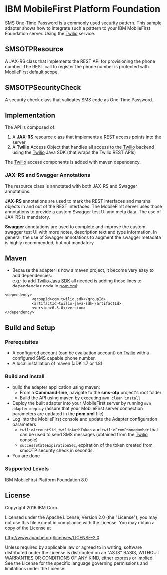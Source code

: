 IBM MobileFirst Platform Foundation
===
SMS One-Time Password is a commonly used security pattern.  This sample adapter shows how to integrate such a pattern to your IBM MobileFirst Foundation server. Using the [Twilio](https://www.twilio.com) service.

## SMSOTPResource
A JAX-RS class that implements the REST API for provisioning the phone number. The REST call to register the phone number is protected with MobileFirst default scope.

## SMSOTPSecurityCheck
A security check class that validates SMS code as One-Time Password.  

## Implementation
The API is composed of:

1. A **JAX-RS** resource class that implements a REST access points into the server
2. A **Twilio** Access Object that handles all access to the [Twilio](https://www.twilio.com) backend using the [Twilio](https://www.twilio.com) Java SDK (that wraps the
   Twilio REST APIs)

The [Twilio](https://www.twilio.com) access components is added with maven dependency.

### JAX-RS and Swagger Annotations
The resource class is annotated with both JAX-RS and Swagger annotations.

**JAX-RS** annotations are used to mark the REST interfaces and marshal objects in and out of the REST interfaces. The
MobileFirst server uses those annotations to provide a custom Swagger test UI and meta data. The use of JAX-RS is
mandatory.

**Swagger** annotations are used to complete and improve the custom swagger test UI with more notes, description text
and type information. In general, the use of Swagger annotations to augment the swagger metadata is highly recommended,
but not mandatory.

## Maven
* Because the adapter is now a maven project, it become very easy to add dependencies:  
e.g.: to add [Twilio Java SDK](https://www.twilio.com) all needed is adding those lines to dependencies node in [pom.xml](pom.xml):
```
<dependency>
	        <groupId>com.twilio.sdk</groupId>
	        <artifactId>twilio-java-sdk</artifactId>
            <version>6.3.0</version>
</dependency>
```


## Build and Setup

### Prerequisites
* A configured account (can be evaluation account) on [Twilio](https://www.twilio.com) with a configured SMS capable phone number.
* A local installation of maven (JDK 1.7 or 1.8)

### Build and install
* build the adapter application using maven:
    * From a **Command-line**, navigate to the **sms-otp** project's root folder
    * Build the API using maven by executing `mvn clean install`
* Deploy the built adapter into your MobileFirst server by running `mvn adapter:deploy` (assure that your MobileFirst
  server connection parameters are updated in the **pom.xml** file)
* Log into the MobileFirst console and update the Adapter configuration parameters
    * `twilioAccountSid`, `twilioAuthToken` and `twilioFromPhoneNumber` that can be used to send SMS messages (obtained from the [Twilio](https://www.twilio.com) console)
    * `successStateExpirationSec`, expiration of the token created from smsOTP security check in seconds.
* You are done

### Supported Levels
IBM MobileFirst Platform Foundation 8.0

## License
Copyright 2016 IBM Corp.

Licensed under the Apache License, Version 2.0 (the "License");
you may not use this file except in compliance with the License.
You may obtain a copy of the License at

http://www.apache.org/licenses/LICENSE-2.0

Unless required by applicable law or agreed to in writing, software
distributed under the License is distributed on an "AS IS" BASIS,
WITHOUT WARRANTIES OR CONDITIONS OF ANY KIND, either express or implied.
See the License for the specific language governing permissions and
limitations under the License.